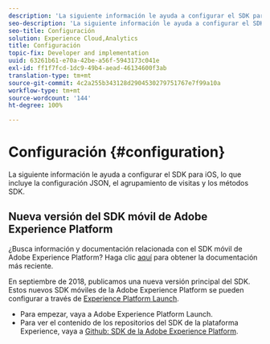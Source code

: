 ```yaml
---
description: 'La siguiente información le ayuda a configurar el SDK para iOS, lo que incluye la configuración JSON, el agrupamiento de visitas y los métodos SDK '
seo-description: 'La siguiente información le ayuda a configurar el SDK para iOS, lo que incluye la configuración JSON, el agrupamiento de visitas y los métodos SDK '
seo-title: Configuración
solution: Experience Cloud,Analytics
title: Configuración
topic-fix: Developer and implementation
uuid: 63261b61-e70a-42be-a56f-5943173c041e
exl-id: ff1f7fcd-1dc9-49b4-aead-46134600f3ab
translation-type: tm+mt
source-git-commit: 4c2a255b343128d2904530279751767e7f99a10a
workflow-type: tm+mt
source-wordcount: '144'
ht-degree: 100%

---
```


# Configuración {#configuration}

La siguiente información le ayuda a configurar el SDK para iOS, lo que incluye la configuración JSON, el agrupamiento de visitas y los métodos SDK.

## Nueva versión del SDK móvil de Adobe Experience Platform

¿Busca información y documentación relacionada con el SDK móvil de Adobe Experience Platform? Haga clic [aquí](https://aep-sdks.gitbook.io/docs/) para obtener la documentación más reciente.

En septiembre de 2018, publicamos una nueva versión principal del SDK. Estos nuevos SDK móviles de la Adobe Experience Platform se pueden configurar a través de [Experience Platform Launch](https://www.adobe.com/es/experience-platform/launch.html).

* Para empezar, vaya a Adobe Experience Platform Launch.
* Para ver el contenido de los repositorios del SDK de la plataforma Experience, vaya a [Github: SDK de la Adobe Experience Platform](https://github.com/Adobe-Marketing-Cloud/acp-sdks).
